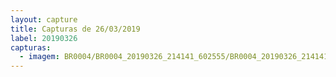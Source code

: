 ```yaml
---
layout: capture
title: Capturas de 26/03/2019
label: 20190326
capturas:
  - imagem: BR0004/BR0004_20190326_214141_602555/BR0004_20190326_214141_602555_stack_1_meteors.jpg
---
```

